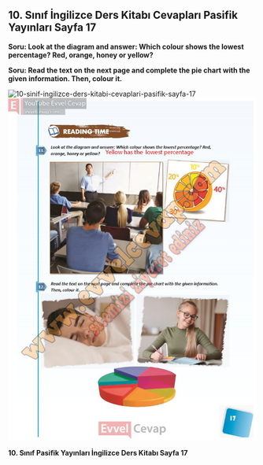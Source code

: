 ## 10. Sınıf İngilizce Ders Kitabı Cevapları Pasifik Yayınları Sayfa 17

**Soru: Look at the diagram and answer: Which colour shows the lowest percentage? Red, orange, honey or yellow?**

**Soru: Read the text on the next page and complete the pie chart with the given information. Then, colour it.**

![10-sinif-ingilizce-ders-kitabi-cevaplari-pasifik-sayfa-17]()![10-sinif-ingilizce-ders-kitabi-cevaplari-pasifik-sayfa-17](./image1.webp)

**10. Sınıf Pasifik Yayınları İngilizce Ders Kitabı Sayfa 17**
